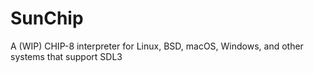 # SunChip
A (WIP) CHIP-8 interpreter for Linux, BSD, macOS, Windows, and other systems that support SDL3
